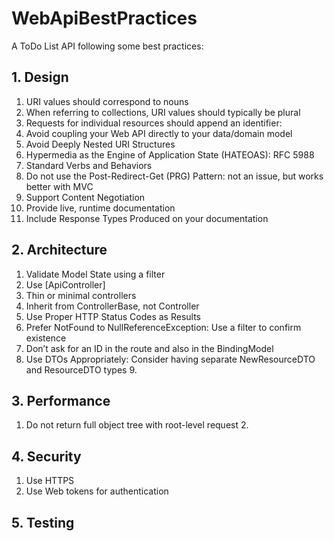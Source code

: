 # WebApiBestPractices

A ToDo List API following some best practices:

## 1. Design

  1. URI values should correspond to nouns
  2. When referring to collections, URI values should typically be plural
  3. Requests for individual resources should append an identifier:
  4. Avoid coupling your Web API directly to your data/domain model
  5. Avoid Deeply Nested URI Structures
  6. Hypermedia as the Engine of Application State (HATEOAS): RFC 5988
  7. Standard Verbs and Behaviors
  8. Do not use the Post-Redirect-Get (PRG) Pattern: not an issue, but works better with MVC
  9. Support Content Negotiation
  10. Provide live, runtime documentation
  11. Include Response Types Produced on your documentation

## 2. Architecture

  1. Validate Model State using a filter
  2. Use [ApiController]
  3. Thin or minimal controllers
  4. Inherit from ControllerBase, not Controller
  5. Use Proper HTTP Status Codes as Results
  6. Prefer NotFound to NullReferenceException: Use a filter to confirm existence
  7. Don’t ask for an ID in the route and also in the BindingModel
  8. Use DTOs Appropriately: Consider having separate NewResourceDTO and ResourceDTO types  9. 

## 3. Performance

  1. Do not return full object tree with root-level request  2. 

## 4. Security

  1. Use HTTPS
  2. Use Web tokens for authentication

## 5. Testing

